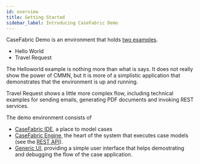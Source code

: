 ```yaml
---
id: overview
title: Getting Started
sidebar_label: Introducing CaseFabric Demo
---
```


CaseFabric Demo is an environment that holds [two examples](genericUIExamples).

- Hello World
- Travel Request

The Helloworld example is nothing more than what is says. It does not really show the power of CMMN, but it is more of a simplistic application that demonstrates that the environment is up and running.

Travel Request shows a little more complex flow, including technical examples for sending emails, generating PDF documents and invoking REST services.

The demo environment consists of

- [CaseFabric IDE](../ide/overview), a place to model cases
- [CaseFabric Engine](../engine/overview), the heart of the system that executes case models (see the [REST API](../api/overview)).
- [Generic UI](genericUI), providing a simple user interface that helps demostrating and debugging the flow of the case application.
